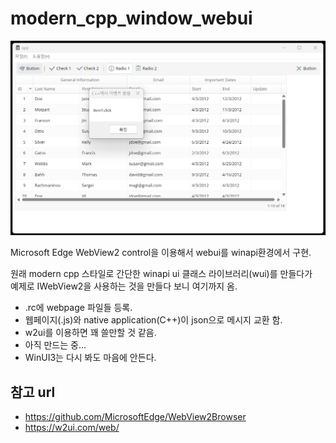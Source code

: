 # modern_cpp_window_webui

[<img src="screenshot.png">](https://github.com/code1009/modern_cpp_window_webui/raw/master/screenshot.png)

Microsoft Edge WebView2 control을 이용해서 webui를 winapi환경에서 구현.  


원래 modern cpp 스타일로 간단한 winapi ui 클래스 라이브러리(wui)를 만들다가  
예제로 IWebView2을 사용하는 것을 만들다 보니 여기까지 옴.

  
- .rc에 webpage 파일들 등록.  
- 웹페이지(.js)와 native application(C++)이 json으로 메시지 교환 함.  
- w2ui를 이용하면 꽤 쓸만할 것 같음.  
- 아직 만드는 중...  
- WinUI3는 다시 봐도 마음에 안든다.

## 참고 url
- https://github.com/MicrosoftEdge/WebView2Browser  
- https://w2ui.com/web/  


